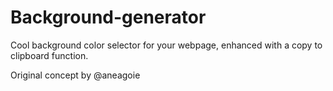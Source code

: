 # Background-generator

Cool background color selector for your webpage, enhanced with a copy to clipboard function.

Original concept by @aneagoie
